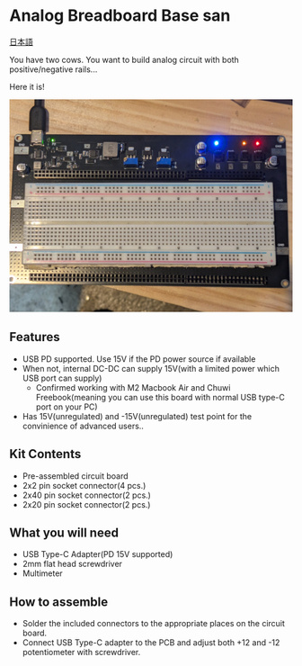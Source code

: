 # Analog Breadboard Base san

[日本語](README.ja.md)

You have two cows. You want to build analog circuit with both positive/negative rails...

Here it is!

![alt text](usage.jpg)

## Features

- USB PD supported. Use 15V if the PD power source if available
- When not, internal DC-DC can supply 15V(with a limited power which USB port can supply)
  - Confirmed working with M2 Macbook Air and Chuwi Freebook(meaning you can use this board with normal USB type-C port on your PC)
- Has 15V(unregulated) and -15V(unregulated) test point for the convinience of advanced users..

## Kit Contents

- Pre-assembled circuit board
- 2x2 pin socket connector(4 pcs.)
- 2x40 pin socket connector(2 pcs.)
- 2x20 pin socket connector(2 pcs.)

## What you will need

- USB Type-C Adapter(PD 15V supported)
- 2mm flat head screwdriver
- Multimeter

## How to assemble

- Solder the included connectors to the appropriate places on the circuit board.
- Connect USB Type-C adapter to the PCB and adjust both +12 and -12 potentiometer with screwdriver.
